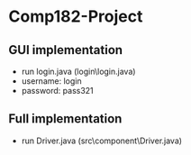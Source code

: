 # Comp182-Project

## GUI implementation
- run login.java (login\login.java)
- username: login
- password: pass321

## Full implementation
- run Driver.java (src\component\Driver.java)